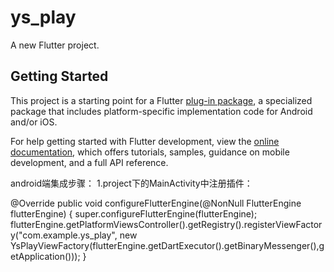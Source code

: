 # ys_play

A new Flutter project.

## Getting Started

This project is a starting point for a Flutter
[plug-in package](https://flutter.dev/developing-packages/),
a specialized package that includes platform-specific implementation code for
Android and/or iOS.

For help getting started with Flutter development, view the
[online documentation](https://flutter.dev/docs), which offers tutorials,
samples, guidance on mobile development, and a full API reference.

android端集成步骤：
1.project下的MainActivity中注册插件：

@Override
    public void configureFlutterEngine(@NonNull FlutterEngine flutterEngine) {
        super.configureFlutterEngine(flutterEngine);
        flutterEngine.getPlatformViewsController().getRegistry().registerViewFactory("com.example.ys_play",
                new YsPlayViewFactory(flutterEngine.getDartExecutor().getBinaryMessenger(),getApplication()));
    }


